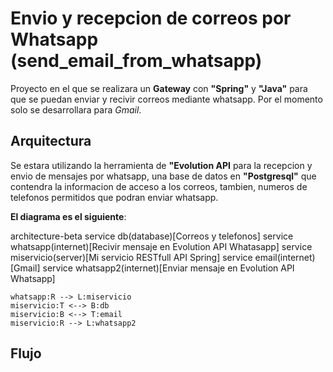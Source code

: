 # Envio y recepcion de correos por Whatsapp (send_email_from_whatsapp)

Proyecto en el que se realizara un **Gateway** con **"Spring"** y **"Java"** para que se puedan enviar y recivir correos mediante whatsapp.
Por el momento solo se desarrollara para *Gmail*.

## Arquitectura

Se estara utilizando la herramienta de **"Evolution API** para la recepcion y envio de mensajes por whatsapp,
una base de datos en **"Postgresql"** que contendra la informacion de acceso a los correos, tambien, numeros de telefonos permitidos que podran enviar whatsapp.

**El diagrama es el siguiente**:

architecture-beta
    service db(database)[Correos y telefonos]
    service whatsapp(internet)[Recivir mensaje en Evolution API Whatasapp]
    service miservicio(server)[Mi servicio RESTfull API Spring]
    service email(internet)[Gmail]
    service whatsapp2(internet)[Enviar mensaje en Evolution API Whatsapp]

    whatsapp:R --> L:miservicio
    miservicio:T <--> B:db
    miservicio:B <--> T:email
    miservicio:R --> L:whatsapp2

## Flujo